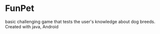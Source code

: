 # FunPet
basic challenging game that tests the user's knowledge about dog breeds. Created with java, Android
